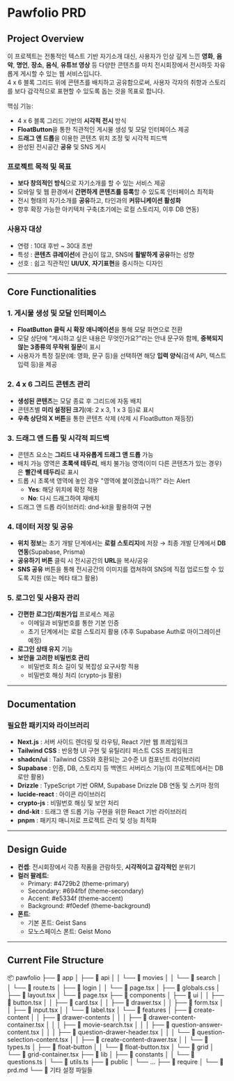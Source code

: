 # Pawfolio PRD

## Project Overview

이 프로젝트는 전통적인 텍스트 기반 자기소개 대신, 사용자가 인상 깊게 느낀 **영화**, **음악**, **명언**, **장소**, **음식**, **유튜브 영상** 등 다양한 콘텐츠를 마치 전시회장에서 전시하듯 자유롭게 게시할 수 있는 웹 서비스입니다.  
4 x 6 블록 그리드 위에 콘텐츠를 배치하고 공유함으로써, 사용자 각자의 취향과 스토리를 보다 감각적으로 표현할 수 있도록 돕는 것을 목표로 합니다.

핵심 기능:

- 4 x 6 블록 그리드 기반의 **시각적 전시** 방식
- **FloatButton**을 통한 직관적인 게시물 생성 및 모달 인터페이스 제공
- **드래그 앤 드롭**을 이용한 콘텐츠 위치 조정 및 시각적 피드백
- 완성된 전시공간 **공유** 및 SNS 게시

### 프로젝트 목적 및 목표

- **보다 창의적인 방식**으로 자기소개를 할 수 있는 서비스 제공
- 모바일 및 웹 환경에서 **간편하게 콘텐츠를 등록**할 수 있도록 인터페이스 최적화
- 전시 형태의 자기소개를 **공유**하고, 타인과의 **커뮤니케이션 활성화**
- 향후 확장 가능한 아키텍처 구축(초기에는 로컬 스토리지, 이후 DB 연동)

### 사용자 대상

- 연령 : 10대 후반 ~ 30대 초반
- 특성 : **콘텐츠 큐레이션**에 관심이 많고, SNS에 **활발하게 공유**하는 성향
- 선호 : 쉽고 직관적인 **UI/UX**, **자기표현**을 중시하는 디자인

---

## Core Functionalities

### 1. 게시물 생성 및 모달 인터페이스

- **FloatButton 클릭 시 확장 애니메이션**을 통해 모달 화면으로 전환
- 모달 상단에 "게시하고 싶은 내용은 무엇인가요?"라는 안내 문구와 함께, **중복되지 않는 3종류의 무작위 질문**이 표시
- 사용자가 특정 질문(예: 영화, 문구 등)을 선택하면 해당 **입력 양식**(검색 API, 텍스트 입력 등)을 제공

### 2. 4 x 6 그리드 콘텐츠 관리

- **생성된 콘텐츠**는 모달 종료 후 그리드에 자동 배치
- 콘텐츠별 **미리 설정된 크기**(예: 2 x 3, 1 x 3 등)로 표시
- **우측 상단의 X 버튼**을 통한 콘텐츠 삭제 (삭제 시 FloatButton 재등장)

### 3. 드래그 앤 드롭 및 시각적 피드백

- 콘텐츠 요소는 **그리드 내 자유롭게 드래그 앤 드롭** 가능
- 배치 가능 영역은 **초록색 테두리**, 배치 불가능 영역(이미 다른 콘텐츠가 있는 경우)은 **빨간색 테두리**로 표시
- 드롭 시 초록색 영역에 놓인 경우 "영역에 붙이겠습니까?" 라는 Alert
  - **Yes**: 해당 위치에 확정 적용
  - **No**: 다시 드래그하여 재배치
- 드래그 앤 드롭 라이브러리: dnd-kit을 활용하여 구현

### 4. 데이터 저장 및 공유

- **위치 정보**는 초기 개발 단계에서는 **로컬 스토리지**에 저장 → 최종 개발 단계에서 **DB 연동**(Supabase, Prisma)
- **공유하기 버튼** 클릭 시 전시공간의 **URL**을 복사/공유
- **SNS 공유** 버튼을 통해 전시공간의 이미지를 캡쳐하여 SNS에 직접 업로드할 수 있도록 지원 (또는 메타 태그 활용)

### 5. 로그인 및 사용자 관리

- **간편한 로그인/회원가입** 프로세스 제공
  - 이메일과 비밀번호를 통한 기본 인증
  - 초기 단계에서는 로컬 스토리지 활용 (추후 Supabase Auth로 마이그레이션 예정)
- **로그인 상태 유지** 기능
- **보안을 고려한 비밀번호 관리**
  - 비밀번호 최소 길이 및 복잡성 요구사항 적용
  - 비밀번호 해싱 처리 (crypto-js 활용)

---

## Documentation

### 필요한 패키지와 라이브러리

- **Next.js** : 서버 사이드 렌더링 및 라우팅, React 기반 웹 프레임워크
- **Tailwind CSS** : 반응형 UI 구현 및 유틸리티 퍼스트 CSS 프레임워크
- **shadcn/ui** : Tailwind CSS와 호환되는 고수준 UI 컴포넌트 라이브러리
- **Supabase** : 인증, DB, 스토리지 등 백엔드 서버리스 기능(이 프로젝트에서는 DB로만 활용)
- **Drizzle** : TypeScript 기반 ORM, Supabase Drizzle DB 연동 및 스키마 정의
- **lucide-react** : 아이콘 라이브러리
- **crypto-js** : 비밀번호 해싱 및 보안 처리
- **dnd-kit** : 드래그 앤 드롭 기능 구현을 위한 React 기반 라이브러리
- **pnpm** : 패키지 매니저로 프로젝트 관리 및 성능 최적화

---

## Design Guide

- **컨셉**: 전시회장에서 각종 작품을 관람하듯, **시각적이고 감각적인** 분위기
- **컬러 팔레트**:
  - Primary: #4729b2 (theme-primary)
  - Secondary: #694fbf (theme-secondary)
  - Accent: #e5334f (theme-accent)
  - Background: #f0edef (theme-background)
- **폰트**:
  - 기본 폰트: Geist Sans
  - 모노스페이스 폰트: Geist Mono

---

## Current File Structure

📦 pawfolio
├── 📂 app
│ ├── 📂 api
│ │ └── 📂 movies
│ │ └── 📂 search
│ │ └── 📄 route.ts
│ ├── 📂 login
│ │ └── 📄 page.tsx
│ ├── 📄 globals.css
│ ├── 📄 layout.tsx
│ └── 📄 page.tsx
├── 📂 components
│ ├── 📂 ui
│ │ ├── 📄 button.tsx
│ │ ├── 📄 card.tsx
│ │ ├── 📄 drawer.tsx
│ │ ├── 📄 form.tsx
│ │ ├── 📄 input.tsx
│ │ └── 📄 label.tsx
│ └── 📂 features
│ ├── 📂 create-content
│ │ ├── 📂 drawer-contents
│ │ │ ├── 📄 drawer-content-container.tsx
│ │ │ ├── 📄 movie-search.tsx
│ │ │ ├── 📄 question-answer-content.tsx
│ │ │ ├── 📄 question-drawer-header.tsx
│ │ │ └── 📄 question-selection-content.tsx
│ │ ├── 📄 create-content-drawer.tsx
│ │ └── 📄 types.ts
│ ├── 📂 float-button
│ │ └── 📄 float-button.tsx
│ └── 📂 grid
│ └── 📄 grid-container.tsx
├── 📂 lib
│ ├── 📂 constants
│ │ └── 📄 questions.ts
│ └── 📄 utils.ts
├── 📂 public
│ └── ...
├── 📂 require
│ └── 📄 prd.md
└── 📄 기타 설정 파일들
